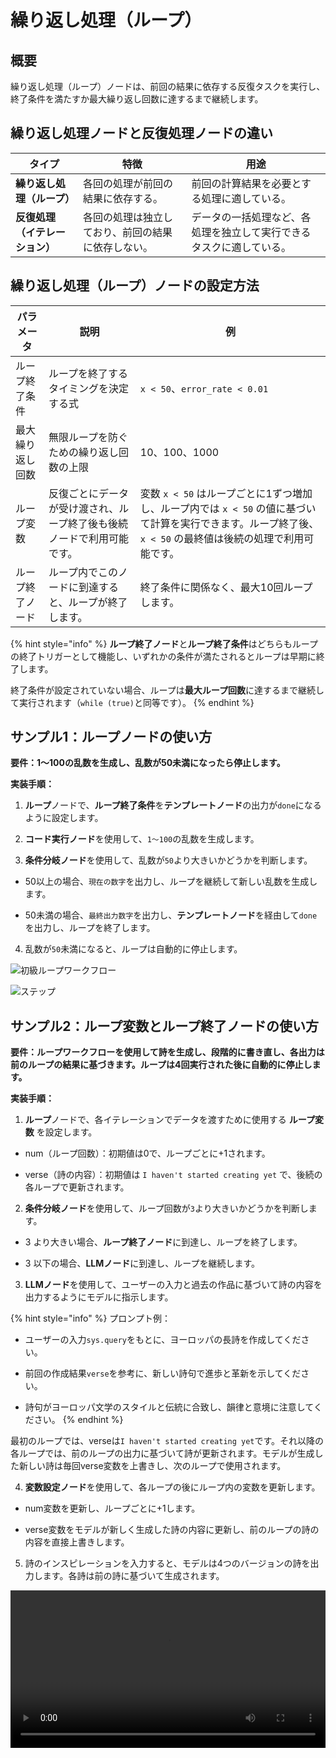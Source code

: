 # 繰り返し処理（ループ）

## 概要

繰り返し処理（ループ）ノードは、前回の結果に依存する反復タスクを実行し、終了条件を満たすか最大繰り返し回数に達するまで継続します。

## 繰り返し処理ノードと反復処理ノードの違い

<table>
  <thead>
    <tr>
      <th>タイプ</th>
      <th>特徴</th>
      <th>用途</th>
    </tr>
  </thead>
  <tbody>
    <tr>
      <td><strong>繰り返し処理（ループ）</strong></td>
      <td>各回の処理が前回の結果に依存する。</td>
      <td>前回の計算結果を必要とする処理に適している。</td>
    </tr>
    <tr>
      <td><strong>反復処理（イテレーション）</strong></td>
      <td>各回の処理は独立しており、前回の結果に依存しない。</td>
      <td>データの一括処理など、各処理を独立して実行できるタスクに適している。</td>
    </tr>
  </tbody>
</table>

## 繰り返し処理（ループ）ノードの設定方法

<table>
  <thead>
    <tr>
      <th>パラメータ</th>
      <th>説明</th>
      <th>例</th>
    </tr>
  </thead>
  <tbody>
    <tr>
      <td>ループ終了条件</td>
      <td>ループを終了するタイミングを決定する式</td>
      <td><code>x < 50</code>、<code>error_rate < 0.01</code></td>
    </tr>
    <tr>
      <td>最大繰り返し回数</td>
      <td>無限ループを防ぐための繰り返し回数の上限</td>
      <td>10、100、1000</td>
    </tr>
    <tr>
      <td>ループ変数</td>
      <td>反復ごとにデータが受け渡され、ループ終了後も後続ノードで利用可能です。</td>
      <td>変数 <code>x < 50</code> はループごとに1ずつ増加し、ループ内では <code>x < 50</code> の値に基づいて計算を実行できます。ループ終了後、<code>x < 50</code> の最終値は後続の処理で利用可能です。</td>
    </tr>
    <tr>
      <td>ループ終了ノード</td>
      <td>ループ内でこのノードに到達すると、ループが終了します。</td>
      <td>終了条件に関係なく、最大10回ループします。</td>
    </tr>
  </tbody>
</table>

{% hint style="info" %}
**ループ終了ノード**と**ループ終了条件**はどちらもループの終了トリガーとして機能し、いずれかの条件が満たされるとループは早期に終了します。

終了条件が設定されていない場合、ループは**最大ループ回数**に達するまで継続して実行されます（`while (true)`と同等です）。
{% endhint %}

## サンプル1：ループノードの使い方

**要件：1〜100の乱数を生成し、乱数が50未満になったら停止します。**

**実装手順：**

1. **ループ**ノードで、**ループ終了条件**を**テンプレートノード**の出力が`done`になるように設定します。

2. **コード実行ノード**を使用して、`1〜100`の乱数を生成します。

3. **条件分岐ノード**を使用して、乱数が`50`より大きいかどうかを判断します。

  - 50以上の場合、`現在の数字`を出力し、ループを継続して新しい乱数を生成します。

  - 50未満の場合、`最終出力数字`を出力し、**テンプレートノード**を経由して`done`を出力し、ループを終了します。

4. 乱数が`50`未満になると、ループは自動的に停止します。

![初級ループワークフロー](https://assets-docs.dify.ai/2025/04/282013c48b46d3cc4ebf99323da10a31.png)

![ステップ](https://assets-docs.dify.ai/2025/04/9d9fb4db7093521000ac735a26f86962.png)

## サンプル2：ループ変数とループ終了ノードの使い方

**要件：ループワークフローを使用して詩を生成し、段階的に書き直し、各出力は前のループの結果に基づきます。ループは4回実行された後に自動的に停止します。**

**実装手順：**

1. **ループ**ノードで、各イテレーションでデータを渡すために使用する **ループ変数** を設定します。

  - num（ループ回数）：初期値は0で、ループごとに+1されます。

  - verse（詩の内容）：初期値は `I haven't started creating yet` で、後続の各ループで更新されます。

2. **条件分岐ノード**を使用して、ループ回数が`3`より大きいかどうかを判断します。

  - 3 より大きい場合、**ループ終了ノード**に到達し、ループを終了します。

  - 3 以下の場合、**LLMノード**に到達し、ループを継続します。

3. **LLMノード**を使用して、ユーザーの入力と過去の作品に基づいて詩の内容を出力するようにモデルに指示します。

{% hint style="info" %}
プロンプト例：

- ユーザーの入力`sys.query`をもとに、ヨーロッパの長詩を作成してください。

- 前回の作成結果`verse`を参考に、新しい詩句で進歩と革新を示してください。

- 詩句がヨーロッパ文学のスタイルと伝統に合致し、韻律と意境に注意してください。
{% endhint %}

最初のループでは、verseは`I haven't started creating yet`です。それ以降の各ループでは、前のループの出力に基づいて詩が更新されます。モデルが生成した新しい詩は毎回verse変数を上書きし、次のループで使用されます。

4. **変数設定ノード**を使用して、各ループの後にループ内の変数を更新します。

  - num変数を更新し、ループごとに+1します。

  - verse変数をモデルが新しく生成した詩の内容に更新し、前のループの詩の内容を直接上書きします。

5. 詩のインスピレーションを入力すると、モデルは4つのバージョンの詩を出力します。各詩は前の詩に基づいて生成されます。

<video width="100%" controls>
  <source src="https://assets-docs.dify.ai/2025/04/7ecfc04458aa38e721baaa5f6355486c.mp4" type="video/mp4">
</video>
